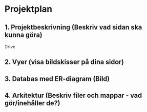 # Projektplan

## 1. Projektbeskrivning (Beskriv vad sidan ska kunna göra)
Drive

## 2. Vyer (visa bildskisser på dina sidor)

## 3. Databas med ER-diagram (Bild)
## 4. Arkitektur (Beskriv filer och mappar - vad gör/inehåller de?)
